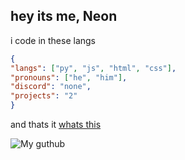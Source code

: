 ## hey its me, Neon
i code in these langs
```json
{
"langs": ["py", "js", "html", "css"],
"pronouns": ["he", "him"],
"discord": "none",
"projects": "2" 
}
```
and thats it [whats this](https://discord.com/@me)

![My guthub](https://github-readme-stats.vercel.app/api/?username=NeonGamerBot-QK&count_private=true&theme=tokyonight&showicons=true)
